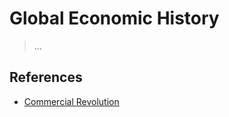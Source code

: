 # Global Economic History

> ...

## References

- [Commercial Revolution](https://en.wikipedia.org/wiki/Commercial_revolution)
